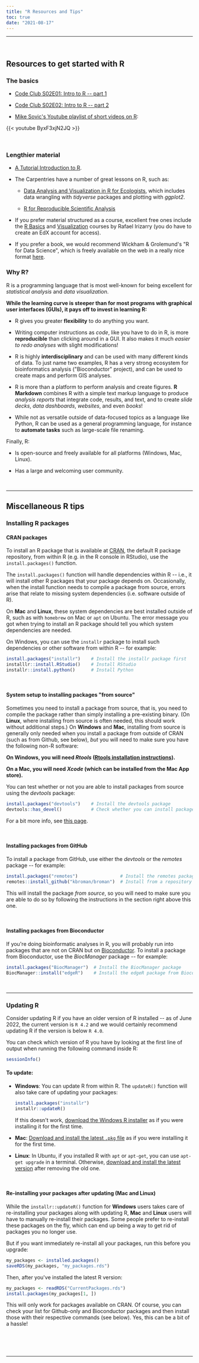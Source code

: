 ```yaml
---
title: "R Resources and Tips"
toc: true
date: "2021-08-17"
---
```


-----

<br>

## Resources to get started with R

### The basics

- [Code Club S02E01: Intro to R -- part 1](/codeclub/s02e01_r-intro-part1/)

- [Code Club S02E02: Intro to R -- part 2](/codeclub/s02e02_r-intro_part2/)

- [Mike Sovic's Youtube playlist of short videos on R](https://www.youtube.com/playlist?list=PLxhIMi78eQegFm3XqsylVa-Lm7nfiUshe):

{{< youtube ByxF3xjN2JQ >}}

<br>

### Lengthier material

- [A Tutorial Introduction to R](https://kingaa.github.io/R_Tutorial/).

- The Carpentries have a number of great lessons on R, such as:

  - [Data Analysis and Visualization in R for Ecologists](https://datacarpentry.org/R-ecology-lesson),
    which includes data wrangling with *tidyverse* packages and plotting with *ggplot2*.
    
  - [R for Reproducible Scientific Analysis](https://swcarpentry.github.io/r-novice-gapminder/)

- If you prefer material structured as a course, excellent free ones include
  the [R Basics](https://www.edx.org/course/data-science-r-basics)
  and [Visualization](https://www.edx.org/course/data-science-visualization) courses
  by Rafael Irizarry (you do have to create an EdX account for access).
  
- If you prefer a book, we would recommend Wickham & Grolemund's
  "R for Data Science", which is freely available on the web in a really nice format
  [here](https://r4ds.had.co.nz/).

### Why R?

R is a programming language that is most well-known
for being excellent for *statistical analysis* and *data visualization*.

**While the learning curve is steeper than for most programs with graphical user
interfaces (GUIs), it pays off to invest in learning R:**

- R gives you greater **flexibility** to do anything you want.

- Writing computer instructions as *code*, like you have to do in R,
  is more **reproducible** than clicking around in a GUI.
  It also makes it much _easier to redo analyses_ with slight modifications!

- R is highly **interdisciplinary** and can be used with many different kinds of data.
  To just name two examples,
  R has a very strong ecosystem for bioinformatics analysis ("Bioconductor" project),
  and can be used to create maps and perform GIS analyses.

- R is more than a platform to perform analysis and create figures.
  **R Markdown** combines R with a simple text markup language
  to produce _analysis reports_ that integrate code, results, and text,
  and to create _slide decks_, _data dashboards_, _websites_, and even _books_!

- While not as versatile outside of data-focused topics as a language like Python,
  R can be used as a general programming language,
  for instance to **automate tasks** such as large-scale file renaming.

Finally, R:

- Is open-source and freely available for all platforms (Windows, Mac, Linux).

- Has a large and welcoming user community.

<br>

----

## Miscellaneous R tips

### Installing R packages

#### CRAN packages

To install an R package that is available at [CRAN](https://cran.r-project.org/),
the default R package repository,
from within R (e.g. in the R console in RStudio), use the `install.packages()` function.

The `install.packages()` function will handle dependencies within R -- i.e., it will install other R packages
that your package depends on. Occasionally, when the install function needs to compile
a package from source, errors arise that relate to missing system dependencies (i.e. software outside of R).

On **Mac** and **Linux**, these system dependencies are best installed outside of R,
such as with `homebrew` on Mac or `apt` on Ubuntu.
The error message you got when trying to install an R package should tell you which system dependencies are needed.

On Windows, you can use the `installr` package to install such dependencies or other software from within R -- for example:

```r
install.packages("installr")    # Install the installr package first
installlr::install.RStudio()    # Install RStudio
installr::install.python()      # Install Python
```

<br>

#### System setup to installing packages "from source"

Sometimes you need to install a package from source, that is,
you need to compile the package rather than simply installing a pre-existing binary.
(On **Linux**, where installing from source is often needed, this should work without additional steps.) 
On **Windows** and **Mac**, installing from source is generally only needed when you
install a package from outside of CRAN (such as from Github, see below),
*but* you will need to make sure you have the following non-R software:

**On **Windows**, you will need *Rtools* ([Rtools installation instructions](http://cran.r-project.org/bin/windows/Rtools/)).**

**On a Mac, you will need *Xcode* (which can be installed from the Mac App store).**

You can test whether or not you are able to install packages from source using the *devtools* package:

```r
install.packages("devtools")    # Install the devtools package
devtools::has_devel()           # Check whether you can install packages from source
```

For a bit more info, see [this page](https://rstats.wtf/set-up-an-r-dev-environment.html).

<br>

#### Installing packages from GitHub

To install a package from GitHub, use either the *devtools* or the *remotes* package -- for example:

```r
install.packages("remotes")                # Install the remotes package
remotes::install_github("kbroman/broman")  # Install from a repository using "<username>/<repo-name>"
```

This will install the package *from source*, so you will need to make sure you are able to do so
by following the instructions in the section right above this one.

<br>

#### Installing packages from Bioconductor

If you're doing bioinformatic analyses in R, you will probably run into packages
that are not on CRAN but on [Bioconductor](https://bioconductor.org/).
To install a package from Bioconductor, use the *BiocManager* package -- for example:

```r
install.packages("BiocManager")  # Install the BiocManager package
BiocManager::install("edgeR")    # Install the edgeR package from Bioconductor
```

<br>

----

### Updating R

Consider updating R if you have an older version of R installed --
as of June 2022, the current version is `R 4.2` and we would certainly recommend
updating R if the version is below `R 4.0`.

You can check which version of R you have by looking at the first line of
output when running the following command inside R:

```r
sessionInfo()
```

#### To update:

- **Windows**: You can update R from within R. The `updateR()` function will also take care
  of updating your packages:
  
  ```r
  install.packages("installr")
  installr::updateR()
  ```

  If this doesn't work, [download the Windows R installer](https://cloud.r-project.org/bin/windows/base/)
  as if you were installing it for the first time.
  
- **Mac**: [Download and install the latest `.pkg` file](https://cloud.r-project.org/bin/macosx/)
  as if you were installing it for the first time.

- **Linux**: In Ubuntu, if you installed R with `apt` or `apt-get`,
  you can use `apt-get upgrade` in a terminal.
  Otherwise, [download and install the latest version](https://cloud.r-project.org/bin/linux/)
  after removing the old one.

<br>

#### Re-installing your packages after updating (Mac and Linux)

While the `installr::updateR()` function for **Windows** users takes care of
re-installing your packages along with updating R,
**Mac** and **Linux** users will have to manually re-install their packages.
Some people prefer to re-install these packages on the fly, which can end up being a way
to get rid of packages you no longer use.

But if you want immediately re-install all your packages, run this before you upgrade:

```r
my_packages <- installed.packages()
saveRDS(my_packages, "my_packages.rds")
```

Then, after you've installed the latest R version:
```r
my_packages <- readRDS("CurrentPackages.rds")
install.packages(my_packages[1, ])
```

This will only work for packages available on CRAN. Of course, you can check your list
for Github-only and Bioconductor packages and then install those with their respective commands
(see below). Yes, this can be a bit of a hassle!


<br/> <br/> <br/>

----
